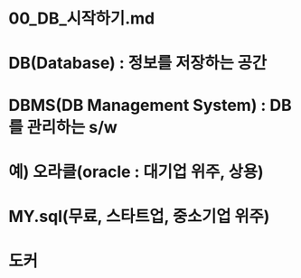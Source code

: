 # 00_DB_시작하기.md
# DB(Database) : 정보를 저장하는 공간
# DBMS(DB Management System) : DB를 관리하는 s/w
# 예) 오라클(oracle : 대기업 위주, 상용)
#     MY.sql(무료, 스타트업, 중소기업 위주)

# 도커